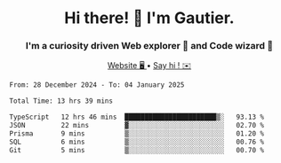 <h1 align="center">Hi there! 👋 I'm Gautier.</h1>
<h3 align="center">I'm a curiosity driven Web explorer 🚀 and Code wizard 🧙</h3>

<p align="center">
  <a href="https://xisabla.github.io/">Website 🖥️ </a> •
  <a href="mailto:xisabla.dev@gmail.com">Say hi ! ✉️</a>
</p>

<!--START_SECTION:waka-->

```txt
From: 28 December 2024 - To: 04 January 2025

Total Time: 13 hrs 39 mins

TypeScript   12 hrs 46 mins  ███████████████████████▒░   93.13 %
JSON         22 mins         ▓░░░░░░░░░░░░░░░░░░░░░░░░   02.70 %
Prisma       9 mins          ▒░░░░░░░░░░░░░░░░░░░░░░░░   01.20 %
SQL          6 mins          ▒░░░░░░░░░░░░░░░░░░░░░░░░   00.76 %
Git          5 mins          ▒░░░░░░░░░░░░░░░░░░░░░░░░   00.70 %
```

<!--END_SECTION:waka-->
